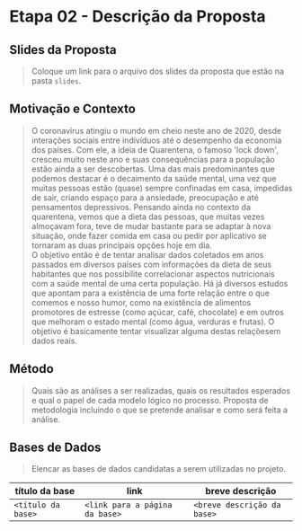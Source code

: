 # Etapa 02 - Descrição da Proposta

## Slides da Proposta

> Coloque um link para o arquivo dos slides da proposta que estão na pasta `slides`.

## Motivação e Contexto

> O coronavírus atingiu o mundo em cheio neste ano de 2020, desde interações sociais entre indivíduos até o desempenho da economia dos países. Com ele, a ideia de Quarentena, o famoso 'lock down', cresceu muito neste ano e suas consequências para a população estão ainda a ser descobertas. Uma das mais predominantes que podemos destacar é o decaimento da saúde mental, uma vez que muitas pessoas estão (quase) sempre confinadas em casa, impedidas de sair, criando espaço para a ansiedade, preocupação e até pensamentos depressivos. Pensando ainda no contexto da quarentena, vemos que a dieta das pessoas, que muitas vezes almoçavam fora, teve de mudar bastante para se adaptar à nova situação, onde fazer comida em casa ou pedir por aplicativo se tornaram as duas principais opções hoje em dia.  
O objetivo então é de tentar analisar dados coletados em anos passados em diversos países com informações da dieta de seus habitantes que nos possibilite correlacionar aspectos nutricionais com a saúde mental de uma certa população. Há já diversos estudos que apontam para a existência de uma forte relação entre o que comemos e nosso humor, como na existência de alimentos promotores de estresse (como açúcar, café, chocolate) e em outros que melhoram o estado mental (como água, verduras e frutas). O objetivo é basicamente tentar visualizar alguma destas relaçõesem dados reais.

## Método

> Quais são as análises a ser realizadas, quais os resultados esperados e qual o papel de cada modelo lógico no processo. Proposta de metodologia incluindo o que se pretende analisar e como será feita a análise.

## Bases de Dados
> Elencar as bases de dados candidatas a serem utilizadas no projeto.

título da base | link | breve descrição
----- | ----- | -----
`<título da base>` | `<link para a página da base>` | `<breve descrição da base>`
